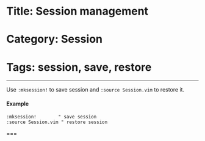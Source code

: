 # Title: Session management
# Category: Session
# Tags: session, save, restore
---
Use `:mksession!` to save session and `:source Session.vim` to restore it.

#### Example

```vim
:mksession!        " save session
:source Session.vim " restore session
```
===
